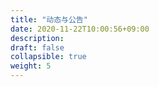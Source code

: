 ```yaml
---
title: "动态与公告"
date: 2020-11-22T10:00:56+09:00
description:
draft: false
collapsible: true
weight: 5
---
```

